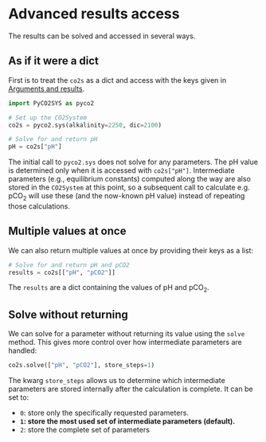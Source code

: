 # Advanced results access

The results can be solved and accessed in several ways.

## As if it were a dict

First is to treat the `co2s` as a dict and access with the keys given in [Arguments and results](detail.md/#results).

```python
import PyCO2SYS as pyco2

# Set up the CO2System
co2s = pyco2.sys(alkalinity=2250, dic=2100)

# Solve for and return pH
pH = co2s["pH"]
```

The initial call to `pyco2.sys` does not solve for any parameters.  The pH value is determined only when it is accessed with `co2s["pH"]`.  Intermediate parameters (e.g., equilibrium constants) computed along the way are also stored in the `CO2System` at this point, so a subsequent call to calculate e.g. pCO<sub>2</sub> will use these (and the now-known pH value) instead of repeating those calculations.

## Multiple values at once

We can also return multiple values at once by providing their keys as a list:

```python
# Solve for and return pH and pCO2
results = co2s[["pH", "pCO2"]]
```

The `results` are a dict containing the values of pH and pCO<sub>2</sub>.

## Solve without returning

We can solve for a parameter without returning its value using the `solve` method.  This gives more control over how intermediate parameters are handled:

```python
co2s.solve(["pH", "pCO2"], store_steps=1)
```

The kwarg `store_steps` allows us to determine which intermediate parameters are stored internally after the calculation is complete.  It can be set to:

  * `0`: store only the specifically requested parameters.
  * **`1`: store the most used set of intermediate parameters (default).**
  * `2`: store the complete set of parameters